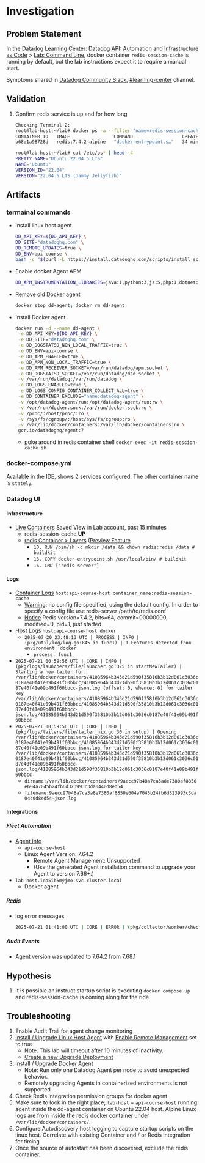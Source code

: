 # Investigation

## Problem Statement

In the Datadog Learning Center: [Datadog API: Automation and Infrastructure as Code](https://learn.datadoghq.com/courses/dd-api-automation-iac) > [Lab: Command Line](https://learn.datadoghq.com/courses/take/dd-api-automation-iac/texts/35844608-lab-command-line),
docker container `redis-session-cache` is running by default, but the lab instructions expect it to require a manual start.

Symptoms shared in [Datadog Community Slack](https://chat.datadoghq.com/), [#learning-center](https://datadoghq.slack.com/archives/CAN0MS5K6/p1752946866940809) channel.

## Validation

1. Confirm redis service is up and for how long
   ```bash
   Checking Terminal 2:
   root@lab-host:~/lab# docker ps -a --filter "name=redis-session-cache"
   CONTAINER ID   IMAGE                COMMAND                  CREATED          STATUS          PORTS      NAMES
   b68e1a98728d   redis:7.4.2-alpine   "docker-entrypoint.s…"   34 minutes ago   Up 34 minutes   6379/tcp   redis-session-cache

   root@lab-host:~/lab# cat /etc/os* | head -4
   PRETTY_NAME="Ubuntu 22.04.5 LTS"
   NAME="Ubuntu"
   VERSION_ID="22.04"
   VERSION="22.04.5 LTS (Jammy Jellyfish)"
   ```

## Artifacts

### termainal commands

- Install linux host agent
  ```bash
  DD_API_KEY=${DD_API_KEY} \
  DD_SITE="datadoghq.com" \
  DD_REMOTE_UPDATES=true \
  DD_ENV=api-course \
  bash -c "$(curl -L https://install.datadoghq.com/scripts/install_script_agent7.sh)"
  ```
- Enable docker Agent APM
  ```bash
  DD_APM_INSTRUMENTATION_LIBRARIES=java:1,python:3,js:5,php:1,dotnet:3 DD_APM_INSTRUMENTATION_ENABLED=docker DD_NO_AGENT_INSTALL=true bash -c "$(curl -L https://install.datadoghq.com/scripts/install_script_agent7.sh)"
  ```
- Remove old Docker agent
  ```bash
  docker stop dd-agent; docker rm dd-agent
  ```
- Install Docker agent
  ```bash
  docker run -d --name dd-agent \
   -e DD_API_KEY=${DD_API_KEY} \
   -e DD_SITE="datadoghq.com" \
   -e DD_DOGSTATSD_NON_LOCAL_TRAFFIC=true \
   -e DD_ENV=api-course \
   -e DD_APM_ENABLED=true \
   -e DD_APM_NON_LOCAL_TRAFFIC=true \
   -e DD_APM_RECEIVER_SOCKET=/var/run/datadog/apm.socket \
   -e DD_DOGSTATSD_SOCKET=/var/run/datadog/dsd.socket \
   -v /var/run/datadog:/var/run/datadog \
   -e DD_LOGS_ENABLED=true \
   -e DD_LOGS_CONFIG_CONTAINER_COLLECT_ALL=true \
   -e DD_CONTAINER_EXCLUDE="name:datadog-agent" \
   -v /opt/datadog-agent/run:/opt/datadog-agent/run:rw \
   -v /var/run/docker.sock:/var/run/docker.sock:ro \
   -v /proc/:/host/proc/:ro \
   -v /sys/fs/cgroup/:/host/sys/fs/cgroup:ro \
   -v /var/lib/docker/containers:/var/lib/docker/containers:ro \
   gcr.io/datadoghq/agent:7
  ```

  - poke around in redis container shell
    `docker exec -it redis-session-cache sh`
  
### docker-compose.yml 

Available in the IDE, shows 2 services configured. The other container name is `stately`.

### Datadog UI

#### Infrastructure

- [Live Containers](https://app.datadoghq.com/containers?saved-view-id=3663776) Saved View in Lab account, past 15 minutes
  - redis-session-cache **UP**
  - [redis Container > Layers](https://app.datadoghq.com/container-images?query=&inspect=redis%40sha256%3A02419de7eddf55aa5bcf49efb74e88fa8d931b4d77c07eff8a6b2144472b6952&multiArchFilter=amd64%2Flinux&panelTab=layers) ([Preview Feature](https://www.datadoghq.com/blog/missing-container-metadata/)
    - `10. RUN /bin/sh -c mkdir /data && chown redis:redis /data # buildkit`
    - `13. COPY docker-entrypoint.sh /usr/local/bin/ # buildkit`
    - `16. CMD ["redis-server"]`

#### Logs

- [Container Logs](https://app.datadoghq.com/logs?saved-view-id=3663810) `host:api-course-host container_name:redis-session-cache`
  - [Warning](https://app.datadoghq.com/logs?query=host%3Aapi-course-host%20container_name%3Aredis-session-cache&agg_m=count&agg_m_source=base&agg_q=source&agg_q_source=base&agg_t=count&cols=host%2Cservice&event=AwAAAZgqPOjG-83npQAAABhBWmdxUFJkZUFBQ0ZnWlJvRTJnRThRRXIAAAAkZjE5ODJhNDItNjgxNy00MWRjLTgyMTMtNTQzMzVhMTY2YTFkAAAB8A&fromUser=true&messageDisplay=inline&refresh_mode=sliding&saved-view-id=3663810&storage=hot&stream_sort=time%2Cdesc&top_n=10&top_o=top&viz=stream&x_missing=true&from_ts=1753054721244&to_ts=1753055621244&live=true): no config file specified, using the default config. In order to specify a config file use redis-server /path/to/redis.conf
  - [Notice](https://app.datadoghq.com/logs?query=container_id%3Aae53c4066f561cb95ad1f2d2ba7f5cc5bef305a8d288fed139023ea1c672260e&agg_m=count&agg_m_source=base&agg_t=count&cols=host%2Cservice&event=AwAAAZgqPOjG-83npAAAABhBWmdxUFJkZUFBQ0ZnWlJvRTJnRThRRXEAAAAkZjE5ODJhNDItNjgxNy00MWRjLTgyMTMtNTQzMzVhMTY2YTFkAAAB7Q&fromUser=true&messageDisplay=inline&refresh_mode=sliding&storage=hot&stream_sort=desc&viz=stream&from_ts=1753054582953&to_ts=1753055482953&live=true) Redis version=7.4.2, bits=64, commit=00000000, modified=0, pid=1, just started
- [Host Logs](https://app.datadoghq.com/logs?saved-view-id=3663814)  `host:api-course-host docker`
  - `2025-07-20 23:48:13 UTC | PROCESS | INFO | (pkg/util/log/log.go:845 in func1) | 1 Features detected from environment: docker`
    - `process: func1`
 - `2025-07-21 00:59:56 UTC | CORE | INFO | (pkg/logs/launchers/file/launcher.go:325 in startNewTailer) | Starting a new tailer for: /var/lib/docker/containers/41085964b343d21d590f35810b3b12d061c3036c0187e40f41e09b491f60bbcc/41085964b343d21d590f35810b3b12d061c3036c0187e40f41e09b491f60bbcc-json.log (offset: 0, whence: 0) for tailer key /var/lib/docker/containers/41085964b343d21d590f35810b3b12d061c3036c0187e40f41e09b491f60bbcc/41085964b343d21d590f35810b3b12d061c3036c0187e40f41e09b491f60bbcc-json.log/41085964b343d21d590f35810b3b12d061c3036c0187e40f41e09b491f60bbcc`
 - `2025-07-21 00:59:56 UTC | CORE | INFO | (pkg/logs/tailers/file/tailer_nix.go:30 in setup) | Opening /var/lib/docker/containers/41085964b343d21d590f35810b3b12d061c3036c0187e40f41e09b491f60bbcc/41085964b343d21d590f35810b3b12d061c3036c0187e40f41e09b491f60bbcc-json.log for tailer key /var/lib/docker/containers/41085964b343d21d590f35810b3b12d061c3036c0187e40f41e09b491f60bbcc/41085964b343d21d590f35810b3b12d061c3036c0187e40f41e09b491f60bbcc-json.log/41085964b343d21d590f35810b3b12d061c3036c0187e40f41e09b491f60bbcc`
   - `dirname:/var/lib/docker/containers/9aecc97b48a7ca3a8e7380af8850e604a7045b24fb6d323993c3da0440d8ed54`
   - `filename:9aecc97b48a7ca3a8e7380af8850e604a7045b24fb6d323993c3da0440d8ed54-json.log`

#### Integrations

##### Fleet Automation

- [Agent Info](https://app.datadoghq.com/fleet?query=api-course-host&sp=%5B%7B%22p%22%3A%7B%22agentKey%22%3A%22f4217785fd2dbfcd067dab235f1e3713%22%2C%22tab%22%3A%22info%22%7D%2C%22i%22%3A%22fleet_agent-details%22%7D%5D)
  - `api-course-host`
  - Linux Agent Version: 7.64.2
    - Remote Agent Management: Unsupported
    - (Use the generated Agent installation command to upgrade your Agent to version 7.66+.)
 - `lab-host.ida5ib5myjmo.svc.cluster.local`
   - Docker agent
    
##### Redis

- log error messages
  ```bash
  2025-07-21 01:41:00 UTC | CORE | ERROR | (pkg/collector/worker/check_logger.go:71 in Error) | check:redisdb | Error running check: [{"message":"Timeout connecting to server","traceback":"Traceback (most recent call last): 
  ```


##### Audit Events

- Agent version was updated to 7.64.2 from 7.68.1

## Hypothesis

1. It is possible an instruqt startup script is executing `docker compose up` and redis-session-cache is coming along for the ride

## Troubleshooting

1. Enable Audit Trail for agent change monitoring
2. [Install / Upgrade Linux Host Agent](https://app.datadoghq.com/fleet/install-agent/latest?platform=linux) with [Enable Remote Management](https://docs.datadoghq.com/agent/fleet_automation/remote_management/#setup) set to true
   - Note: This lab will timeout after 10 minutes of inactivity.
   - [Create a new Upgrade Deployment](https://app.datadoghq.com/fleet/create-upgrade-deployment?from=%2Ffleet%2Fagent-upgrades)
3. [Install / Upgrade Docker Agent](https://docs.datadoghq.com/containers/docker/?tab=standard)
   - Note: Run only one Datadog Agent per node to avoid unexpected behavior.
   - Remotely upgrading Agents in containerized environments is not supported.
4. Check Redis Integration permission groups for docker agent
5. Make sure to look in the right place; `lab-host` = `api-course-host` running agent inside the dd-agent container on Ubuntu 22.04 host. Alpine Linux logs are from inside the redis docker container under `/var/lib/docker/containers/`.
6. Configure Autodiscovery host logging to capture startup scripts on the linux host. Correlate with existing Container and / or Redis integration for timing
7. Once the source of autostart has been discovered, exclude the redis container.
